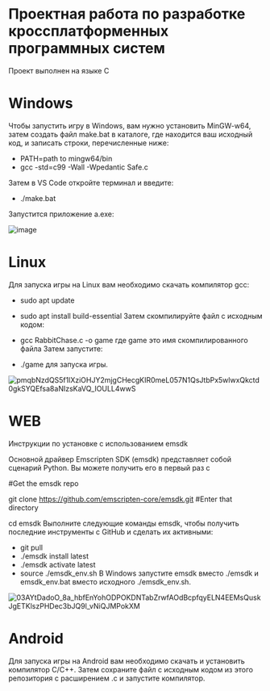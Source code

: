 # Проектная работа по разработке кроссплатформенных программных систем 

Проект выполнен на языке C

# Windows

Чтобы запустить игру в Windows, вам нужно установить MinGW-w64, затем создать файл make.bat в каталоге, где находится ваш исходный код, и записать строки, перечисленные ниже:

- PATH=path to mingw64/bin 
- gcc -std=c99 -Wall -Wpedantic Safe.c

Затем в VS Code откройте терминал и введите:
+ ./make.bat

Запустится приложение a.exe:

![image](https://user-images.githubusercontent.com/78841422/205030657-5097860b-4bc5-4b50-a3d0-4736d7ae218f.png)

# Linux

Для запуска игры на Linux вам необходимо скачать компилятор gcc:

- sudo apt update
- sudo apt install build-essential
Затем скомпилируйте файл с исходным кодом:

- gcc RabbitChase.c -o game где game это имя скомпилированного файла
Затем запустите:

- ./game для запуска игры.

![pmqbNzdQS5f1lXziOHJY2mjgCHecgKIR0meL057N1QsJtbPx5wlwxQkctd0gkSYQEfsa8aNIzsKaVQ_IOULL4wwS](https://user-images.githubusercontent.com/78841422/205079687-0c3c5b22-0a64-4985-8e93-85a8a09dd71c.jpg)

# WEB

Инструкции по установке с использованием emsdk

Основной драйвер Emscripten SDK (emsdk) представляет собой сценарий Python. Вы можете получить его в первый раз с

#Get the emsdk repo

git clone https://github.com/emscripten-core/emsdk.git
#Enter that directory

cd emsdk
Выполните следующие команды emsdk, чтобы получить последние инструменты с GitHub и сделать их активными:

- git pull
- ./emsdk install latest
- ./emsdk activate latest
- source ./emsdk_env.sh
В Windows запустите emsdk вместо ./emsdk и emsdk_env.bat вместо исходного ./emsdk_env.sh.

![03AYtDadoO_8a_hbfEnYohODPOKDNTabZrwfAOdBcpfqyELN4EEMsQuskJgETKlszPHDec3bJQ9l_vNiQJMPokXM](https://user-images.githubusercontent.com/78841422/205080057-4a395448-be62-4a1e-881a-1af3b49daa62.jpg)

# Android

Для запуска игры на Android вам необходимо скачать и установить компилятор C/C++. Затем сохраните файл с исходным кодом из этого репозитория с расширением .c и запустите компилятор.
